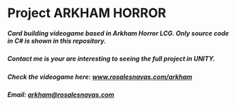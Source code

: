 # Project ARKHAM HORROR
##### Card building videogame based in Arkham Horror LCG. Only source code in C# is shown in this repository. 
##### Contact me is your are interesting to seeing the full project in UNITY. 
##### Check the videogame here: www.rosalesnavas.com/arkham 
##### Email: arkham@rosalesnavas.com
